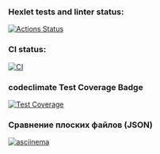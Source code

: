 ### Hexlet tests and linter status:
[![Actions Status](https://github.com/aralts/php-project-48/actions/workflows/hexlet-check.yml/badge.svg)](https://github.com/aralts/php-project-48/actions)

### CI status:
[![CI](https://github.com/aralts/php-project-48/actions/workflows/ci.yml/badge.svg)](https://github.com/aralts/php-project-48/actions/workflows/ci.yml)

### codeclimate Test Coverage Badge
[![Test Coverage](https://api.codeclimate.com/v1/badges/e4bbc781679fe1c373fe/test_coverage)](https://codeclimate.com/github/aralts/php-project-48/test_coverage)

### Сравнение плоских файлов (JSON)
[![asciinema](https://img.shields.io/badge/asciinema%20(lesson%204)-E6695B)](https://asciinema.org/a/sL3eFK3jELaVYOvESMCwqpbly)